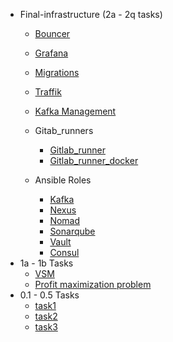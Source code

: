 * Final-infrastructure (2a - 2q tasks)
  * [Bouncer](final_infra/bouncer.md)
  * [Grafana](final_infra/grafana.md)
  * [Migrations](final_infra/migrations.md)
  * [Traffik](final_infra/traffik.md)
  * [Kafka Management](final_infra/kafka_management.md)
  * Gitab_runners
    * [Gitlab_runner](final_infra/gitlab_runner.md)
    * [Gitlab_runner_docker](final_infra/gitlab_runner_docker.md)

  * Ansible Roles
    * [Kafka](final_infra/kafka_role.md)
    * [Nexus](final_infra/nexus_role.md)
    * [Nomad](final_infra/nomad_role.md)
    * [Sonarqube](final_infra/sonarqube_role.md)
    * [Vault](final_infra/vault_role.md)
    * [Consul](final_infra/consul_role.md)
* 1a - 1b Tasks
  * [VSM](vsm/task1a/README.md)
  * [Profit maximization problem](vsm/task1b/README.md)
* 0.1 - 0.5 Tasks
  * [task1](semester_tasks/task1/README.md)
  * [task2](semester_tasks/task2/README.md)
  * [task3](semester_tasks/task3/README.md)
